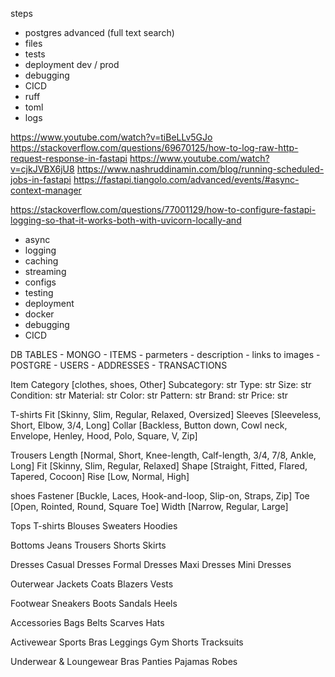 steps
- postgres advanced (full text search)
- files
- tests
- deployment dev / prod
- debugging
- CICD
- ruff
- toml
- logs

https://www.youtube.com/watch?v=tiBeLLv5GJo
https://stackoverflow.com/questions/69670125/how-to-log-raw-http-request-response-in-fastapi
https://www.youtube.com/watch?v=cjkJVBX6jU8
https://www.nashruddinamin.com/blog/running-scheduled-jobs-in-fastapi
https://fastapi.tiangolo.com/advanced/events/#async-context-manager

https://stackoverflow.com/questions/77001129/how-to-configure-fastapi-logging-so-that-it-works-both-with-uvicorn-locally-and

- async
- logging
- caching
- streaming
- configs
- testing
- deployment
- docker
- debugging
- CICD




DB TABLES
    - MONGO
        - ITEMS
            - parmeters
            - description
            - links to images
    - POSTGRE
        - USERS
            - ADDRESSES
        - TRANSACTIONS
        



Item
    Category [clothes, shoes, Other]
    Subcategory: str
    Type: str
    Size: str
    Condition: str
    Material: str
    Color: str
    Pattern: str
    Brand: str
    Price: str
    
T-shirts
    Fit [Skinny, Slim, Regular, Relaxed, Oversized]
    Sleeves [Sleeveless, Short, Elbow, 3/4, Long]
    Collar [Backless, Button down, Cowl neck, Envelope, Henley, Hood, Polo, Square, V, Zip]

Trousers
    Length [Normal, Short, Knee-length, Calf-length, 3/4, 7/8, Ankle, Long]
    Fit [Skinny, Slim, Regular, Relaxed]
    Shape [Straight, Fitted, Flared, Tapered, Cocoon]
    Rise [Low, Normal, High]

shoes
    Fastener [Buckle, Laces, Hook-and-loop, Slip-on, Straps, Zip]
    Toe [Open, Rointed, Round, Square Toe]
    Width [Narrow, Regular, Large]




Tops
    T-shirts
    Blouses
    Sweaters
    Hoodies

Bottoms
    Jeans
    Trousers
    Shorts
    Skirts
    
Dresses
    Casual Dresses
    Formal Dresses
    Maxi Dresses
    Mini Dresses

Outerwear
    Jackets
    Coats
    Blazers
    Vests

Footwear
    Sneakers
    Boots
    Sandals
    Heels

Accessories
    Bags
    Belts
    Scarves
    Hats

Activewear
    Sports Bras
    Leggings
    Gym Shorts
    Tracksuits

Underwear & Loungewear
    Bras
    Panties
    Pajamas
    Robes